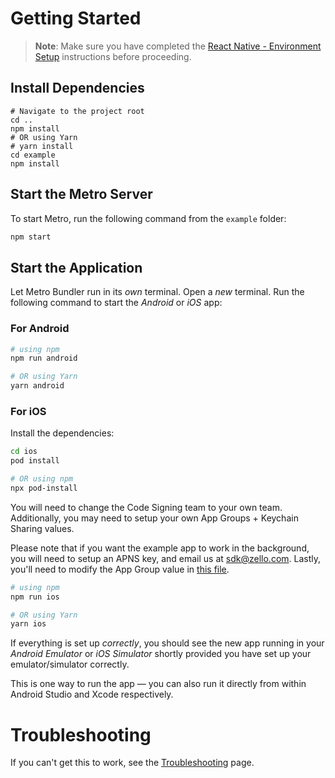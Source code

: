 # Getting Started

>**Note**: Make sure you have completed the [React Native - Environment Setup](https://reactnative.dev/docs/set-up-your-environment) instructions before proceeding.

## Install Dependencies
```
# Navigate to the project root
cd ..
npm install
# OR using Yarn
# yarn install
cd example
npm install
```

## Start the Metro Server

To start Metro, run the following command from the `example` folder:

```bash
npm start
```

## Start the Application

Let Metro Bundler run in its _own_ terminal. Open a _new_ terminal. Run the following command to start the _Android_ or _iOS_ app:

### For Android

```bash
# using npm
npm run android

# OR using Yarn
yarn android
```

### For iOS

Install the dependencies:
```bash
cd ios
pod install

# OR using npm
npx pod-install
```

You will need to change the Code Signing team to your own team. Additionally, you may need to setup your own App Groups + Keychain Sharing values.

Please note that if you want the example app to work in the background, you will need to setup an APNS key, and email us at sdk@zello.com. Lastly, you'll need to modify the App Group value in [this file](https://github.com/zelloptt/react-native-zello-sdk/blob/develop/example/ios/NotificationServiceExtension/NotificationService.swift).

```bash
# using npm
npm run ios

# OR using Yarn
yarn ios
```

If everything is set up _correctly_, you should see the new app running in your _Android Emulator_ or _iOS Simulator_ shortly provided you have set up your emulator/simulator correctly.

This is one way to run the app — you can also run it directly from within Android Studio and Xcode respectively.

# Troubleshooting

If you can't get this to work, see the [Troubleshooting](https://reactnative.dev/docs/troubleshooting) page.
